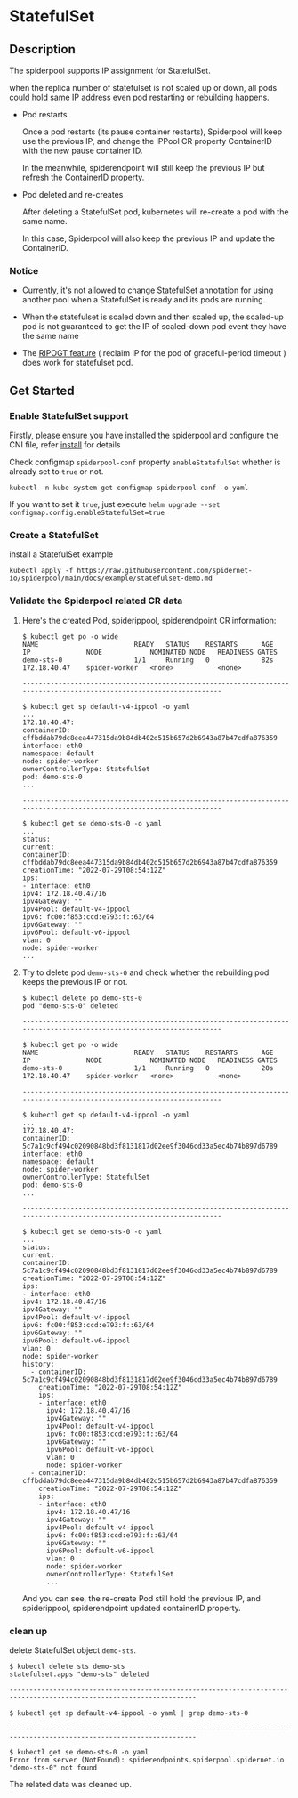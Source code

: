 # StatefulSet

## Description

The spiderpool supports IP assignment for StatefulSet.

when the replica number of statefulset is not scaled up or down, all pods could hold same IP address even pod restarting or rebuilding happens.

* Pod restarts

    Once a pod restarts (its pause container restarts), Spiderpool will keep use the previous IP,
    and change the IPPool CR property ContainerID with the new pause container ID.

    In the meanwhile, spiderendpoint will still keep the previous IP but refresh the ContainerID property.

* Pod deleted and re-creates

    After deleting a StatefulSet pod, kubernetes will re-create a pod with the same name.

    In this case, Spiderpool will also keep the previous IP and update the ContainerID.

### Notice

* Currently, it's not allowed to change StatefulSet annotation for using another pool when a StatefulSet is ready and its pods are running.

* When the statefulset is scaled down and then scaled up, the scaled-up pod is not guaranteed to get the IP of scaled-down pod event they have the same name

* The [RIPOGT feature](./ippool-gc.md) ( reclaim IP for the pod of graceful-period timeout ) does work for statefulset pod.

## Get Started

### Enable StatefulSet support

Firstly, please ensure you have installed the spiderpool and configure the CNI file, refer [install](./install.md) for details

Check configmap `spiderpool-conf` property `enableStatefulSet` whether is already set to `true` or not.

```shell
kubectl -n kube-system get configmap spiderpool-conf -o yaml
```

If you want to set it `true`, just execute `helm upgrade --set configmap.config.enableStatefulSet=true`

### Create a StatefulSet

install a StatefulSet example

```shell
kubectl apply -f https://raw.githubusercontent.com/spidernet-io/spiderpool/main/docs/example/statefulset-demo.md
```

### Validate the Spiderpool related CR data

1. Here's the created Pod, spiderippool, spiderendpoint CR information:

    ```text
    $ kubectl get po -o wide
    NAME                        READY   STATUS    RESTARTS      AGE   IP              NODE            NOMINATED NODE   READINESS GATES
    demo-sts-0                  1/1     Running   0             82s   172.18.40.47    spider-worker   <none>           <none>

    ---------------------------------------------------------------------------------------------------------------------

    $ kubectl get sp default-v4-ippool -o yaml
    ...
    172.18.40.47:
    containerID: cffbddab79dc8eea447315da9b84db402d515b657d2b6943a87b47cdfa876359
    interface: eth0
    namespace: default
    node: spider-worker
    ownerControllerType: StatefulSet
    pod: demo-sts-0
    ...

    ---------------------------------------------------------------------------------------------------------------------

    $ kubectl get se demo-sts-0 -o yaml
    ...
    status:
    current:
    containerID: cffbddab79dc8eea447315da9b84db402d515b657d2b6943a87b47cdfa876359
    creationTime: "2022-07-29T08:54:12Z"
    ips:
    - interface: eth0
    ipv4: 172.18.40.47/16
    ipv4Gateway: ""
    ipv4Pool: default-v4-ippool
    ipv6: fc00:f853:ccd:e793:f::63/64
    ipv6Gateway: ""
    ipv6Pool: default-v6-ippool
    vlan: 0
    node: spider-worker
    ...
    ```

2. Try to delete pod `demo-sts-0` and check whether the rebuilding pod keeps the previous IP or not.

    ```text
    $ kubectl delete po demo-sts-0
    pod "demo-sts-0" deleted

    ---------------------------------------------------------------------------------------------------------------------

    $ kubectl get po -o wide
    NAME                        READY   STATUS    RESTARTS      AGE   IP              NODE            NOMINATED NODE   READINESS GATES
    demo-sts-0                  1/1     Running   0             20s   172.18.40.47    spider-worker   <none>           <none>

    ---------------------------------------------------------------------------------------------------------------------

    $ kubectl get sp default-v4-ippool -o yaml
    ...
    172.18.40.47:
    containerID: 5c7a1c9cf494c02090848bd3f8131817d02ee9f3046cd33a5ec4b74b897d6789
    interface: eth0
    namespace: default
    node: spider-worker
    ownerControllerType: StatefulSet
    pod: demo-sts-0
    ...

    ---------------------------------------------------------------------------------------------------------------------

    $ kubectl get se demo-sts-0 -o yaml
    ...
    status:
    current:
    containerID: 5c7a1c9cf494c02090848bd3f8131817d02ee9f3046cd33a5ec4b74b897d6789
    creationTime: "2022-07-29T08:54:12Z"
    ips:
    - interface: eth0
    ipv4: 172.18.40.47/16
    ipv4Gateway: ""
    ipv4Pool: default-v4-ippool
    ipv6: fc00:f853:ccd:e793:f::63/64
    ipv6Gateway: ""
    ipv6Pool: default-v6-ippool
    vlan: 0
    node: spider-worker
    history:
      - containerID: 5c7a1c9cf494c02090848bd3f8131817d02ee9f3046cd33a5ec4b74b897d6789
        creationTime: "2022-07-29T08:54:12Z"
        ips:
        - interface: eth0
          ipv4: 172.18.40.47/16
          ipv4Gateway: ""
          ipv4Pool: default-v4-ippool
          ipv6: fc00:f853:ccd:e793:f::63/64
          ipv6Gateway: ""
          ipv6Pool: default-v6-ippool
          vlan: 0
          node: spider-worker
      - containerID: cffbddab79dc8eea447315da9b84db402d515b657d2b6943a87b47cdfa876359
        creationTime: "2022-07-29T08:54:12Z"
        ips:
        - interface: eth0
          ipv4: 172.18.40.47/16
          ipv4Gateway: ""
          ipv4Pool: default-v4-ippool
          ipv6: fc00:f853:ccd:e793:f::63/64
          ipv6Gateway: ""
          ipv6Pool: default-v6-ippool
          vlan: 0
          node: spider-worker
          ownerControllerType: StatefulSet
          ...
    ```

    And you can see, the re-create Pod still hold the previous IP, and spiderippool, spiderendpoint updated containerID property.

### clean up

delete StatefulSet object `demo-sts`.

```text
$ kubectl delete sts demo-sts
statefulset.apps "demo-sts" deleted

---------------------------------------------------------------------------------------------------------------------

$ kubectl get sp default-v4-ippool -o yaml | grep demo-sts-0

---------------------------------------------------------------------------------------------------------------------

$ kubectl get se demo-sts-0 -o yaml
Error from server (NotFound): spiderendpoints.spiderpool.spidernet.io "demo-sts-0" not found
```

   The related data was cleaned up.
